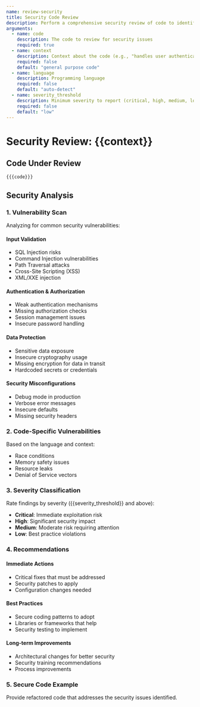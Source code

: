 ```yaml
---
name: review-security
title: Security Code Review
description: Perform a comprehensive security review of code to identify vulnerabilities
arguments:
  - name: code
    description: The code to review for security issues
    required: true
  - name: context
    description: Context about the code (e.g., "handles user authentication")
    required: false
    default: "general purpose code"
  - name: language
    description: Programming language
    required: false
    default: "auto-detect"
  - name: severity_threshold
    description: Minimum severity to report (critical, high, medium, low)
    required: false
    default: "low"
---
```


# Security Review: {{context}}

## Code Under Review
```{{language}}
{{{code}}}
```

## Security Analysis

### 1. Vulnerability Scan
Analyzing for common security vulnerabilities:

#### Input Validation
- SQL Injection risks
- Command Injection vulnerabilities
- Path Traversal attacks
- Cross-Site Scripting (XSS)
- XML/XXE injection

#### Authentication & Authorization
- Weak authentication mechanisms
- Missing authorization checks
- Session management issues
- Insecure password handling

#### Data Protection
- Sensitive data exposure
- Insecure cryptography usage
- Missing encryption for data in transit
- Hardcoded secrets or credentials

#### Security Misconfigurations
- Debug mode in production
- Verbose error messages
- Insecure defaults
- Missing security headers

### 2. Code-Specific Vulnerabilities
Based on the language and context:
- Race conditions
- Memory safety issues
- Resource leaks
- Denial of Service vectors

### 3. Severity Classification
Rate findings by severity ({{severity_threshold}} and above):
- **Critical**: Immediate exploitation risk
- **High**: Significant security impact
- **Medium**: Moderate risk requiring attention
- **Low**: Best practice violations

### 4. Recommendations

#### Immediate Actions
- Critical fixes that must be addressed
- Security patches to apply
- Configuration changes needed

#### Best Practices
- Secure coding patterns to adopt
- Libraries or frameworks that help
- Security testing to implement

#### Long-term Improvements
- Architectural changes for better security
- Security training recommendations
- Process improvements

### 5. Secure Code Example
Provide refactored code that addresses the security issues identified.